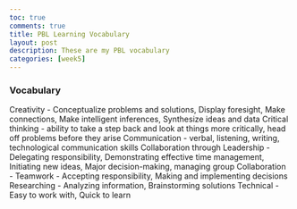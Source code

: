 ```yaml
---
toc: true
comments: true
title: PBL Learning Vocabulary
layout: post
description: These are my PBL vocabulary
categories: [week5]
---
```


### Vocabulary
Creativity - Conceptualize problems and solutions, Display foresight, Make connections, Make intelligent inferences, Synthesize ideas and data
Critical thinking - ability to take a step back and look at things more critically, head off problems before they arise
Communication  - verbal, listening, writing, technological communication skills
Collaboration through Leadership - Delegating responsibility, Demonstrating effective time management, Initiating new ideas, Major decision-making, managing group
Collaboration - Teamwork - Accepting responsibility, Making and implementing decisions
Researching - Analyzing information, Brainstorming solutions
Technical - Easy to work with, Quick to learn